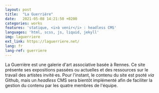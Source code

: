 ```yaml
---
layout: post
title:  "La Guerrière"
date:   2021-05-08 14:21:50 +0200
categories: works
features: 'statique, <i>à venir</i> : headless CMS'
languages: 'html, scss, js, liquid, jekyll'
img: laguerriere
ext_link: https://laguerriere.net/
lang: fr
lang-ref: guerriere
---
```

La Guerrière est une galerie d'art associative basée à Rennes. Ce site présente ses expositions passées ou actuelles et des ressources sur le travail des artistes invité&middot;es. Pour l'instant, le contenu du site est psoté *via* Github, mais un *headless* CMS sera bientôt implémenté afin de faciliter la gestion du contenu par les quatre membres de l'équipe.
